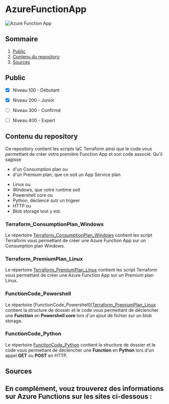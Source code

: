 # AzureFunctionApp

![Azure Function App](https://cdn-dynmedia-1.microsoft.com/is/image/microsoftcorp/functions-1?resMode=sharp2&op_usm=1.5,0.65,15,0&wid=2880&qlt=100&fit=constrain)

## Sommaire
1. [Public](https://github.com/Ludovic44/AzureFunctionApp/tree/main#public)
1. [Contenu du repository](https://github.com/Ludovic44/AzureFunctionApp/tree/main#contenu-du-repository)
1. [Sources](https://github.com/Ludovic44/AzureFunctionApp/tree/main#sources)


## Public

- [x] Niveau 100 - Débutant
- [x] Niveau 200 - Junior
- [ ] Niveau 300 - Confirmé
- [ ] Niveau 400 - Expert


## Contenu du repository

Ce repository contient les scripts IaC Terraform ainsi que le code vous permettant de créer votre première Function App et son code associé.
Qu'il sagisse
+ d'un Consumption plan ou
+ d'un Premium plan,
que ce soit un App Service plan
- Linux ou
- Windows,
que votre runtime soit
- Powershell core ou 
- Python,
déclencé sutr un trigeer
- HTTP ou
- Blob storage
tout y est.

### Terraform_ConsumptionPlan_Windows
Le répertoire [Terraform_ConsumptionPlan_Windows](https://github.com/Ludovic44/AzureFunctionApp/tree/main/Terraform_ConsumptionPlan_Windows) contient les script Terraform vous permettant de créer une Azure Function App sur un Consumption plan Windows.


### Terraform_PremiumPlan_Linux
Le répertoire [Terraform_PremiumPlan_Linux](https://github.com/Ludovic44/AzureFunctionApp/tree/main/Terraform_PremiumPlan_Linux) contient les script Terraform vous permettant de créer une Azure Function App sur un Premium plan Linux.


### FunctionCode_Powershell
Le répertoire [FunctionCode_Powershell]([Terraform_PremiumPlan_Linux](https://github.com/Ludovic44/AzureFunctionApp/tree/main/FunctionCode_Powershell) contient la structure de dossier et le code vous permettant de déclencher une **Function** en **Powershell core** lors d'un ajout de fichier sur un blob storage.


### FunctionCode_Python
Le répertoire [FunctionCode_Python](https://github.com/Ludovic44/AzureFunctionApp/tree/main/FunctionCode_Python)  contient la structure de dossier et le code vous permettant de déclencher une **Function** en **Python** lors d'un appel **GET** ou **POST** en HTTP.



## Sources
En complément, vouz trouverez des informations sur Azure Functions sur les sites ci-dessous :
-